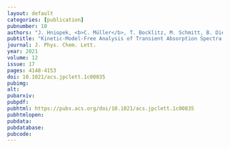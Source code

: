 ```yaml
---
layout: default
categories: [publication]
pubnumber: 10
authors: "J. Hniopek, <b>C. Müller</b>, T. Bocklitz, M. Schmitt, B. Dietzek, J. Popp"
pubtitle: "Kinetic-Model-Free Analysis of Transient Absorption Spectra Enabled by 2D Correlation Analysis"
journal: J. Phys. Chem. Lett.
year: 2021
volume: 12
issue: 17
pages: 4148-4153
doi: 10.1021/acs.jpclett.1c00835
pubimg:
alt:
pubarxiv:
pubpdf: 
pubhtml: https://pubs.acs.org/doi/10.1021/acs.jpclett.1c00835
pubhtmlopen: 
pubdata: 
pubdatabase: 
pubcode:
---
```

